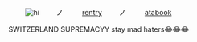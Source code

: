  ㅤ  ㅤ     ㅤ ㅤ    ![hi](https://komarev.com/ghpvc/?username=military-fashioned) 
  ㅤ ㅤノ ㅤ ㅤ   [rentry](https://rentry.co/military-fashion) 
  ㅤ ㅤノ ㅤ ㅤ   [atabook](https://dancingfactory.atabook.org/)ㅤ ㅤ    

  ㅤ ㅤ SWITZERLAND SUPREMACYY stay mad haters😂😂😂
